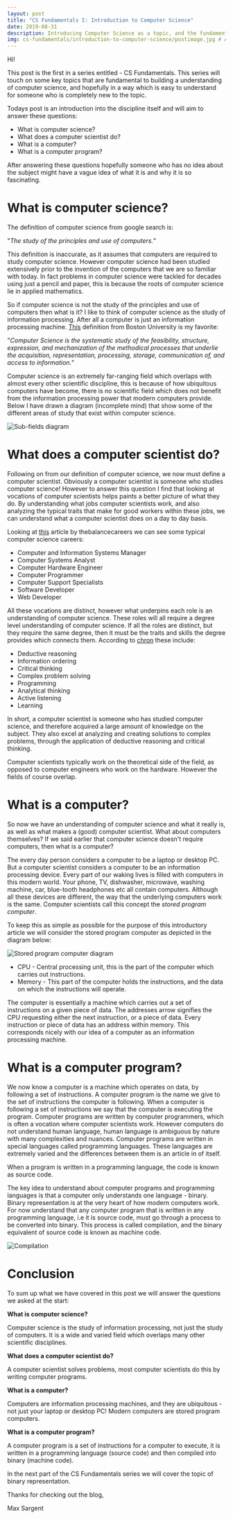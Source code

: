 ```yaml
---
layout: post
title: "CS Fundamentals I: Introduction to Computer Science"
date: 2019-08-31
description: Introducing Computer Science as a topic, and the fundamentals series. # Add post description (optional)
img: cs-fundamentals/introduction-to-computer-science/postimage.jpg # Add image post (optional)
---
```

Hi!

This post is the first in a series entitled - CS Fundamentals. This series will touch on some key topics that are fundamental to building a understanding of computer science, and hopefully in a way which is easy to understand for someone who is completely new to the topic.

Todays post is an introduction into the discipline itself and will aim to answer these questions:

- What is computer science?
- What does a computer scientist do?
- What is a computer?
- What is a computer program?

After answering these questions hopefully someone who has no idea about the subject might have a vague idea of what it is and why it is so fascinating.

# What is computer science?

The definition of computer science from google search is:

"*The study of the principles and use of computers.*" 

This definition is inaccurate, as it assumes that computers are required to study computer science. However computer science had been studied extensively prior to the invention of the computers that we are so familiar with today. In fact problems in computer science were tackled for decades using just a pencil and paper, this is because the roots of computer science lie in applied mathematics.

So if computer science is not the study of the principles and use of computers then what is it? I like to think of computer science as the study of information processing. After all a computer is just an information processing machine. [This][boston-university-link] definition from Boston University is my favorite:

"*Computer Science is the systematic study of the feasibility, structure, expression, and mechanization of the methodical processes that underlie the acquisition, representation, processing, storage, communication of, and
access to information.*"

Computer science is an extremely far-ranging field which overlaps with almost every other scientific discipline, this is because of how ubiquitous computers have become, there is no scientific field which does not benefit from the information processing power that modern computers provide. Below I have drawn a diagram (incomplete mind) that show some of the different areas of study that exist within computer science.

![Sub-fields diagram](/assets/img/cs-fundamentals/introduction-to-computer-science/sub-fields.jpg)

# What does a computer scientist do?

Following on from our definition of computer science, we now must define a computer scientist. Obviously a computer scientist is someone who studies computer science! However to answer this question I find that looking at vocations of computer scientists helps paints a better picture of what they do. By understanding what jobs computer scientists work, and also analyzing the typical traits that make for good workers within these jobs, we can understand what a computer scientist does on a day to day basis.

Looking at [this][balance-careers-link] article by thebalancecareers we can see some typical computer science careers:

- Computer and Information Systems Manager
- Computer Systems Analyst
- Computer Hardware Engineer
- Computer Programmer
- Computer Support Specialists
- Software Developer
- Web Developer

All these vocations are distinct, however what underpins each role is an understanding of computer science. These roles will all require a degree level understanding of computer science. If all the roles are distinct, but they require the same degree, then it must be the traits and skills the degree provides which connects them. According to [chron][chron-link] these include: 

- Deductive reasoning
- Information ordering
- Critical thinking
- Complex problem solving
- Programming
- Analytical thinking
- Active listening
- Learning

In short, a computer scientist is someone who has studied computer science, and therefore acquired a large amount of knowledge on the subject. They also excel at analyzing and creating solutions to complex problems, through the application of deductive reasoning and critical thinking.

Computer scientists typically work on the theoretical side of the field, as opposed to computer engineers who work on the hardware. However the fields of course overlap.

# What is a computer?

So now we have an understanding of computer science and what it really is, as well as what makes a (good) computer scientist. What about computers themselves? If we said earlier that computer science doesn't require computers, then what is a computer? 

The every day person considers a computer to be a laptop or desktop PC. But a computer scientist considers a computer to be an information processing device. Every part of our waking lives is filled with computers in this modern world. Your phone, TV, dishwasher, microwave, washing machine, car, blue-tooth headphones etc all contain computers. Although all these devices are different, the way that the underlying computers work is the same. Computer scientists call this concept the *stored program computer*.

To keep this as simple as possible for the purpose of this introductory article we will consider the stored program computer as depicted in the diagram below:

![Stored program computer diagram](/assets/img/cs-fundamentals/introduction-to-computer-science/storedprogramcomputer.jpg)

- CPU - Central processing unit, this is the part of the computer which carries out instructions.
- Memory - This part of the computer holds the instructions, and the data on which the instructions will operate.

The computer is essentially a machine which carries out a set of instructions on a given piece of data. The addresses arrow signifies the CPU requesting either the next instruction, or a piece of data. Every instruction or piece of data has an address within memory. This corresponds nicely with our idea of a computer as an information processing machine. 


# What is a computer program?

We now know a computer is a machine which operates on data, by following a set of instructions. A computer program is the name we give to the set of instructions the computer is following. When a computer is following a set of instructions we say that the computer is executing the program. Computer programs are written by computer programmers, which is often a vocation where computer scientists work. However computers do not understand human language, human language is ambiguous by nature with many complexities and nuances. Computer programs are written in special languages called programming languages. These languages are extremely varied and the differences between them is an article in of itself.

When a program is written in a programming language, the code is known as source code.

The key idea to understand about computer programs and programming languages is that a computer only understands one language - binary. Binary representation is at the very heart of how modern computers work. For now understand that any computer program that is written in any programming language, i.e it is source code, must go through a process to be converted into binary. This process is called compilation, and the binary equivalent of source code is known as machine code.

![Compilation](/assets/img/cs-fundamentals/introduction-to-computer-science/compilation.jpg)

# Conclusion

To sum up what we have covered in this post we will answer the questions we asked at the start:

**What is computer science?**

Computer science is the study of information processing, not just the study of computers. It is a wide and varied field which overlaps many other scientific disciplines.

**What does a computer scientist do?**

A computer scientist solves problems, most computer scientists do this by writing computer programs.

**What is a computer?**

Computers are information processing machines, and they are ubiquitous - not just your laptop or desktop PC! Modern computers are stored program computers.

**What is a computer program?**

A computer program is a set of instructions for a computer to execute, it is written in a programming language (source code) and then compiled into binary (machine code).


In the next part of the CS Fundamentals series we will cover the topic of binary representation.

Thanks for checking out the blog,

Max Sargent

[boston-university-link]: https://www.cs.bu.edu/AboutCS/WhatIsCS.pdf
[balance-careers-link]: https://www.thebalancecareers.com/computer-science-careers-525880
[chron-link]: https://work.chron.com/characteristics-computer-science-career-15434.html
